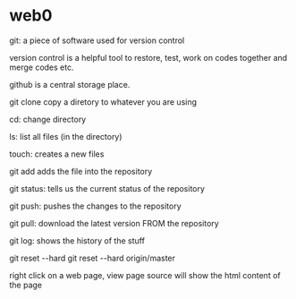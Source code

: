 # web0

git: a piece of software used for version control

version control is a helpful tool to restore, test, work on codes together and merge codes etc. 

github is a central storage place. 

<!-- # assuming the following is done in GNU bash/command terminal -->

git clone <url> copy a diretory to whatever you are using
<!-- git clone https://github.com/frankczw/cs50_web_lec0 -->

cd: change directory
<!-- cd cs50_web_lec0/ -->

ls: list all files (in the directory)

touch: creates a new files
<!-- touch hello.html \create a HTML file in the directory -->

git add <file name> adds the file into the repository 
<!-- git add hello.html --> 
<!-- hello.html is the file that I want to track -->
<!-- git add * \adds everything>

git commit -m "message"
<!-- git commit -m "added hello.html"; -m means add message, and message are notes to add for the changes-->
git status: tells us the current status of the repository

git push: pushes the changes to the repository

git pull: download the latest version FROM the repository

git log: shows the history of the stuff

git reset --hard <commit> <!-- reset to commit version -->
git reset --hard origin/master <!-- reset to repository (clone) version -->

right click on a web page, view page source will show the html content of the page

